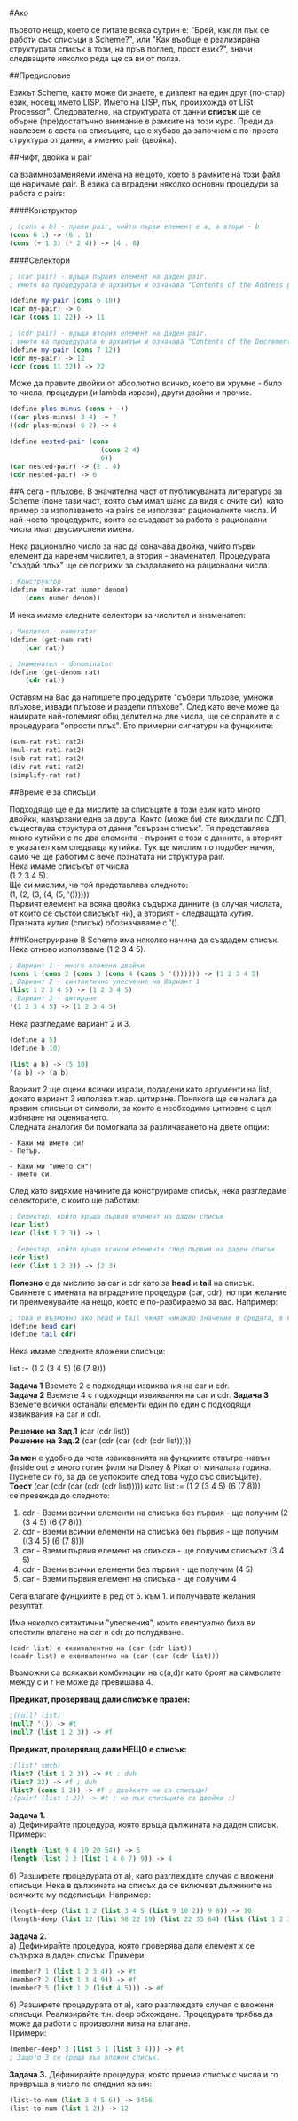 #Ако

първото нещо, което се питате всяка сутрин е: "Брей, как ли пък
се работи със списъци в Scheme?", или "Как въобще е реализирана
структурата списък в този, на пръв поглед, прост език?", значи следващите
няколко реда ще са ви от полза.

##Предисловие

Езикът Scheme, както може би знаете, е диалект на един друг (по-стар) език,
носещ името LISP. Името на LISP, пък, произхожда от LISt Processor".
Следователно, на структурата от данни **списък** ще се обърне (пре)достатъчно
внимание в рамките на този курс. Преди да навлезем в света на списъците, ще
е хубаво да започнем с по-проста структура от данни, а именно pair (двойка).

##Чифт, двойка и pair

са взаимнозаменяеми имена на нещото, което в рамките на този файл ще наричаме pair.
В езика са вградени няколко основни процедури за работа с pairs:

####Конструктор
```Scheme
; (cons a b) - прави pair, чийто първи елемент е a, а втори - b
(cons 6 1) -> (6 . 1)
(cons (+ 1 3) (* 2 4)) -> (4 . 8)
```

####Селектори
```Scheme
; (car pair) - връща първия елемент на даден pair.
; името на процедурата е архаизъм и означава "Contents of the Address part of Register"

(define my-pair (cons 6 10))
(car my-pair) -> 6
(car (cons 11 22)) -> 11
```

```Scheme
; (cdr pair) - връща втория елемент на даден pair.
; името на процедурата е архаизъм и означава "Contents of the Decrement part of Register"
(define my-pair (cons 7 12))
(cdr my-pair) -> 12
(cdr (cons 11 22)) -> 22
```

Може да правите двойки от абсолютно всичко, което ви хрумне - било то
числа, процедури (и lambda изрази), други двойки и прочие.

```Scheme
(define plus-minus (cons + -))
((car plus-minus) 3 4) -> 7
((cdr plus-minus) 6 2) -> 4

(define nested-pair (cons
                       (cons 2 4)
                       6))
(car nested-pair) -> (2 . 4)
(cdr nested-pair) -> 6
```

##А сега -
плъхове. В значителна част от публикуваната литература за Scheme (поне тази част, 
която съм имал шанс да видя с очите си), като пример за използването на pairs
се използват рационалните числа. И най-често процедурите, които се създават за работа с
рационални числа имат двусмислени имена.

Нека рационално число за нас да означава двойка, чийто първи елемент да наречем
числител, а втория - знаменател. Процедурата "създай плъх" ще се погрижи за създаването на
рационални числа.
```Scheme
; Конструктор
(define (make-rat numer denom)
    (cons numer denom))
```
И нека имаме следните селектори за числител и знаменател:

```Scheme
; Числител - numerator
(define (get-num rat)
    (car rat))
```

```Scheme
; Знаменател - denominator
(define (get-denom rat)
    (cdr rat))
```

Оставям на Вас да напишете процедурите "събери плъхове, умножи плъхове, извади плъхове и раздели плъхове".
След като вече може да намирате най-големият общ делител на две числа, ще се справите и с 
процедурата "опрости плъх". Ето примерни сигнатури на фунцкиите:

```Scheme
(sum-rat rat1 rat2)
(mul-rat rat1 rat2)
(sub-rat rat1 rat2)
(div-rat rat1 rat2)
(simplify-rat rat)
```

##Време е за списъци

Подходящо ще е да мислите за списъците в този език като много двойки,
навързани една за друга. Както (може би) сте виждали по СДП,
съществува структура от данни "свързан списък". Тя представлява много
кутийки с по два елемента - първият е този с данните, а вторият е указател към следваща
кутийка. Тук ще мислим по подобен начин, само че ще работим с вече познатата ни
структура pair.  
Нека имаме списъкът от числа  
(1 2 3 4 5).  
Ще си мислим, че той представлява следното:  
(1, (2, (3, (4, (5, '())))))  
Първият елемент на всяка двойка съдържа данните (в случая числата, от които
се състои списъкът ни), а вторият - следващата *кутия*.
Празната *кутия* (списък) обозначаваме с '().

###Конструиране
В Scheme има няколко начина да създадем списък.  
Нека отново използваме (1 2 3 4 5).  

```Scheme
; Вариант 1 - много вложени двойки
(cons 1 (cons 2 (cons 3 (cons 4 (cons 5 '()))))) -> (1 2 3 4 5)
; Вариант 2 - синтактично улеснение на Вариант 1
(list 1 2 3 4 5) -> (1 2 3 4 5)
; Вариант 3 - цитиране
'(1 2 3 4 5) -> (1 2 3 4 5)
```
Нека разгледаме вариант 2 и 3.
```Scheme
(define a 5)
(define b 10)

(list a b) -> (5 10)
'(a b) -> (a b)
```

Вариант 2 ще оцени всички изрази, подадени като аргументи на list, докато вариант 3
използва т.нар. цитиране. Понякога ще се налага да правим списъци от символи, за които
е необходимо цитиране с цел избяване на оценяването.  
Следната аналогия би помогнала за различаването на двете опции:
```
- Кажи ми името си!
- Петър.

- Кажи ми "името си"!
- Името си.
```

След като видяхме начините да конструираме списък, нека разгледаме селекторите, с които ще работим:

```Scheme
; Селектор, който връща първия елемент на даден списък
(car list)
(car (list 1 2 3)) -> 1
```

```Scheme
; Селектор, който връща всички елементи след първия на даден списък
(cdr list)
(cdr (list 1 2 3)) -> (2 3)
```

**Полезно** е да мислите за car и cdr като за **head** и **tail** на списък.
Свикнете с имената на вградените процедури (car, cdr), но при желание ги преименувайте на
нещо, което е по-разбираемо за вас. Например:
```Scheme
; това е възможно ако head и tail нямат никакво значение в средата, в която работите
(define head car)
(define tail cdr)
```

Нека имаме следните вложени списъци:

list := (1 2 (3 4 5) (6 (7 8)))

**Задача 1** Вземете 2 с подходящи извиквания на car и cdr.  
**Задача 2** Вземете 4 с подходящи извиквания на car и cdr.
**Задача 3** Вземете всички останали елементи един по един с подходящи
извиквания на car и cdr.

**Решение на Зад.1** (car (cdr list))  
**Решение на Зад.2** (car (cdr (car (cdr (cdr list)))))

**За мен** е удобно да чета извикванията на фунцкиите отвътре-навън (Inside out е
много готин филм на Disney & Pixar от миналата година. Пуснете си го, за да се успокоите
след това чудо със списъците).  
**Тоест** (car (cdr (car (cdr (cdr list))))) като list := (1 2 (3 4 5) (6 (7 8)))  
се превежда до следното:
1. cdr - Вземи всички елементи на списъка без първия - ще получим (2 (3 4 5) (6 (7 8)))
2. cdr - Вземи всички елементи на списъка без първия - ще получим ((3 4 5) (6 (7 8)))
3. car - Вземи първия елемент на спиъска - ще получим списъкът (3 4 5)
4. cdr - Вземи всички елементи без първия - ще получим (4 5)
5. car - Вземи първия елемент на списъка - ще получим 4

Сега влагате фунцкиите в ред от 5. към 1. и получавате желания резултат.

Има няколко ситактични "улеснения", които евентуално биха ви спестили
влагане на car и cdr до полудяване.  
```
(cadr list) е еквивалентно на (car (cdr list))
(caadr list) е еквивалентно на (car (car (cdr list)))
```

Възможни са всякакви комбинации на c(a,d)r като броят на символите между c и r не може
да превишава 4.

**Предикат, проверяващ дали списък е празен:**
```Scheme
;(null? list)
(null? '()) -> #t
(null? (list 1 2 3)) -> #f
```

**Предикат, проверяващ дали НЕЩО е списък:**
```Scheme
;(list? smth)
(list? (list 1 2 3)) -> #t ; duh
(list? 22) -> #f ; duh
(list? (cons 1 2)) -> #f ; двойките не са списъци!
;(pair? (list 1 2)) -> #t ; но пък списъците са двойки :)
```

**Задача 1.**   
а) Дефинирайте процедура, която връща дължината на даден списък.  
Примери:
```Scheme
(length (list 9 4 19 20 54)) -> 5
(length (list 2 3 (list 1 4 6 7) 9)) -> 4
```
б) Разширете процедурата от а), като разглеждате случая с вложени списъци.
Нека в дължината на списък да се включват дължините на всичките му подсписъци. Например:
```Scheme
(length-deep (list 1 2 (list 3 4 5 (list 9 10 2)) 9 8)) -> 10
(length-deep (list 12 (list 98 22 19) (list 22 33 64) (list (list 1 2 3) 2))) -> 11
```
**Задача 2.**   
a) Дефинирайте процедура, която проверява дали елемент х се съдържа в даден списък.
Примери:
```Scheme
(member? 1 (list 1 2 3 4)) -> #t
(member? 2 (list 1 3 4 9)) -> #f
(member? 5 (list 1 2 (list 4 5))) -> #f
```  
б) Разширете процедурата от а), като разглеждате случая с вложени списъци. Реализирайте т.н. deep обхождане.
Процедурата трябва да може да работи с произволни нива на влагане.  
Примери:
```Scheme
(member-deep? 3 (list 5 1 (list 3 4))) -> #t
; Защото 3 се среща във вложен списък.
```
**Задача 3.** Дефинирайте процедура, която приема списък с числа и го превръща в число по следния начин:
```Scheme
(list-to-num (list 3 4 5 6)) -> 3456
(list-to-num (list 1 2)) -> 12
```







